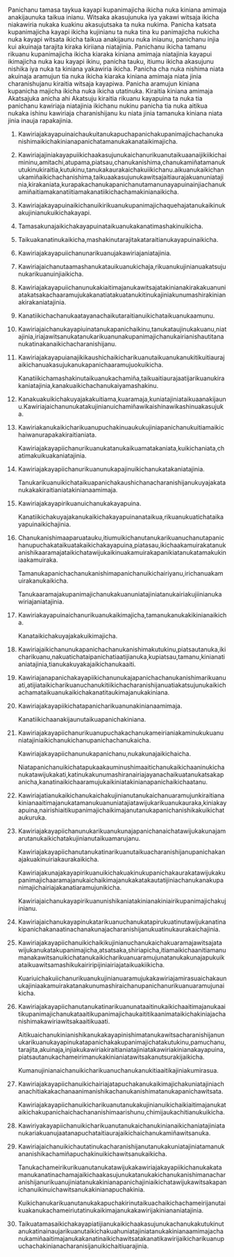 <h1 align='center'></h1>
<h2></h2>
<p>Panichanu tamasa taykua kayapi kupanimajicha ikicha nuka kiniana amimaja anakijaunuka taikua inianu. Witsaka akasujunuka iya yakawi witsaja ikicha niakawiria nukaka kuakinu akasujutsaka ta nuka nukima. Panicha katsata kupanimajicha kayapi ikicha kujinianu ta nuka tina ku panimajicha nukicha nuka kayapi witsata ikicha taikua anakijaunu nuka iniaunu, panichanu injia kui akuinaja tarajita kiraka kiriiana niatajinia.
Panichanu ikicha tamanu rikuanu kupanimajicha ikicha kiaraka kiniana amimaja niatajinia kayapui ikimajicha nuka kau kayapi ikinu, panicha tauku, itiumu ikicha akasujunu nishika iya nuka ta kiniana yakawiria ikicha.
Panicha cha nuka nishima niata akuinaja aramujun tia nuka ikicha kiaraka kiniana amimaja niata jinia charanishujanu kiraitia witsaja kayapiwa.
Panicha aramujun kiniana kupanicha majicha ikicha nuka ikicha utatinuka.
Kiraitia kiniana amimaja
Akatsajuka anicha ahi
Akatsuju kiraitia rikuanu kayapuina ta nuka tia panichanu kawiriaja niatajinia ikichanu nukinu panicha tia nuka aitikua nukaka ishinu kawiriaja charanishijanu ku niata jinia tamanuka kiniana niata jinia inauja rapakajinia.</p>
<ol>
  <li>
    <p>Kawiriajakayapuinaichaukuitanukapuchapanichakupanimajichachanukanishimaikichakinianapanichatamanukakanataikimajicha.</p>
  </li>
  <li>
    <p>Kawiriajajiniakayapuiikichaakasujunukaichanurikuanutaikuaanaijikiikichaimininu,amitachi,atupama,piatsau,chanukanishima,chanukamiñatamanukutukinukiraitia,kutukinu,tanukakaurakaichakuiikichanu.aikuanukaikichanukamiñaikichachanishima,taikuaakasujunukawitsajaitiaurajakuanuniatajinia,kirakaniata,kurapakachanukapanichanutamanunayapuinainjiachanukamiñaitiamakanatiitiamakanatiikichachamakinianaikicha.</p>
  </li>
  <li>
    <p>Kawiriajakayapuinaikichanuikirikuanukupanimajichaquehajatanukaikinukakujinianukuikichakayapi.</p>
  </li>
  <li>
    <p>Tamasakunajaikichakayapuinataikuanukakanatimashakinuikicha.</p>
  </li>
  <li>
    <p>Taikuakanatinukaikicha,mashakinutarajitakataraitianukayapuinaikicha.</p>
  </li>
  <li>
    <p>Kawiriajakayapuiichanunarikuanujakawiriajaniatajinia.</p>
  </li>
  <li>
    <p>Kawiriajaichanutaamashanukatauikuanukichaja,rikuanukujinianuakatsujunukarikuanuinjiaikicha.</p>
  </li>
  <li>
    <p>Kawiriajakayapuiichanunukakiaitimajanukawitsajatakinianakirakakuanuniatakatsakachaaramujukakanatiatakuatanukitinukajiniakunumashirakinianakirakaniatajinia.</p>
  </li>
  <li>
    <p>Kanatiikichachanukaatayanachaikutaraitianuikichataikuanukaamunu.</p>
  </li>
  <li>
    <p>Kawiriajaichanukayapiuinatanukapanichaikinu,tanukataujinukakuanu,niatajinia,iriajawitsanukatanukarikuanunakupanimajichanukairianishautitananukatinakanaikichacharanishijanu.</p>
  </li>
  <li>
    <p>Kawiriajakayapuianajikikaushichaikicharikuanutaikuanukanukitikuitiaurajaikichanuakasujukanukapanichaaramujuokuikicha.</p>
    <p>Kanatiikichamashakinutaikuanukachamiña,taikuaitiaurajaatijarikuanukirakaniatajinia,kanakuaikichachanukaiyamashakinu.</p>
  </li>
  <li>
    <p>Kanakuakuikichakuyajakakuitiama,kuaramaja,kuniatajiniataikuaanakijaunu.Kawiriajaichanunukatakujinianuichamiñawikaishinawikashinuakasujuka.</p>
  </li>
  <li>
    <p>Kawiriakanukaikicharikuanupuchakinuaukukujiniapanichanukuitiamaikichaiwanurapakakiraitianiata.</p>
    <p>Kawiriajakayapiichanurikuanukatanukaikuamatakaniata,kuikichaniata,chatimakuikuakaniatajinia.</p>
  </li>
  <li>
    <p>Kawiriajakayapiichanurikuanunukapajinuikichanukatakaniatajinia.</p>
    <p>Tanukarikuanuikichataikuapanichakaushichanacharanishijanukuyajakatanukakakiraitianiatakinianaamimaja.</p>
  </li>
  <li>
    <p>Kawiriajakayapirikuanuichanukakayapuina.</p>
    <p>Kanatiikichakuyajakanukaikichakayapuinanataikua,rikuanukuatichataikayapuinaikichajinia.</p>
  </li>
  <li>
    <p>Chanukanishimaaparuatauku,itiumuikichanutanukarikuanuchanutapanichanupuchakataikuatakaikichakayapuina,piatasau,ikichaakamuirakatanukanishikaaramajataikichatawijukaikinuakamuirakapanikiatanukatamakukiniaakamuiraka.</p>
    <p>Tamanukapanichachanukanishimapanichanuikichairiyanu,irichanuakamuirakanukaikicha.</p>
    <p>Tanukaaramajakupanimajichanukakuanuniatajiniatanukairiakujiinianukawiriajaniatajinia.</p>
  </li>
  <li>
    <p>Kawiriakayapuinaichanurikuanukaikimajicha,tamanukanukakikinianaikicha.</p>
    <p>Kanataikichakuyajakakuikimajicha.</p>
  </li>
  <li>
    <p>Kawiriajaikichanunukapanichachanukanishimakutukinu,piatsautanuka,ikicharikuanu,nakuatichataipanichatiaatijianuka,kupiatsau,tamanu,kinianatianiatajinia,tianukakuyakajaikichanukaaiti.</p>
  </li>
  <li>
    <p>Kawiriajanapanichakayapiikichanunukajapanichachanukanishimarikuanuati,atijiataikicharikuanuchanukitiikichacharanishijanuatiakatsujunukaikichachamataikuanukaikichakanatitaukimajanukakiniana.</p>
  </li>
  <li>
    <p>Kawiriajakayapiikichatapanicharikuanunakinianaamimaja.</p>
    <p>Kanatiikichaanakijaunutaikuapanichakiniana.</p>
  </li>
  <li>
    <p>Kawiriajakayapiichanurikuanupuchakachanukameirianiakaminukukuanuniatajiniaikichanukichanupanichachanukaicha.</p>
    <p>Kawiriajakayapiichanunukapanichanu,nukakunajaikichaicha.</p>
    <p>Niatapanichanuikichatapukaakauminushimaaitichanukaikichaaninukichanukatawijukakati,katinukakunumashiranairiajayanachaikuatanukatsakapanicha,kanatinaikichaaramujukaikiniatakinianapanichaikichaatanu.</p>
  </li>
  <li>
    <p>Kawiriajatianukaikichanukaichakujinianutanukaichanuaramujunkiraitianakinianaaitimajanukatamanukuanuniatajiatawijukarikuanukauraka,kiniakayapuina,nairishiaitikupanimajichaikimajanutanukapanichanishikakuikichataukuruka.</p>
  </li>
  <li>
    <p>Kawiriajakayapiichanunukarikuanukunajapanichanaichatawijukakunajamarutanukaikichatakujinianutaikuamarujanu.</p>
    <p>Kawiriajakayapiichanutanukatinarikuanutaikuacharanishijanupanichakanajakuakinuiriakaurakaikicha.</p>
    <p>Kawiriajakunajakayapirikuanuikichakuakinukupanichakaurakatawijukakupanimajichaaramajanukaichaikimajanukakatakautatijiniachanukanakupanimajichairiajakanatiaramujunikicha.</p>
    <p>Kawiriajaichanukayapirikuanunishikaniatakinianakiniairikupanimajichakujinianu.</p>
  </li>
  <li>
    <p>Kawiriajaichanukayapinukatarikuanuchanukatapirukuatinutawijukanatinakipanichakanaatinachanakunajacharanishijanukuatinukaurakaichajinia.</p>
  </li>
  <li>
    <p>Kawiriajakayapiichanuikichaikikujinianuchanukaichakuaramajawitsajatawijukanukatakupanimajicha,atsatsaka,shiriapicha,itiamaikichaanitiamanumanakawitsanuikichatanukaikicharikuanuaramujunatanukakunajapukuikataikuawitsamashikukairiripijiniairiajataikuakiikicha.</p>
    <p>Kuariuichakuiichanurikuanukujinianuaramujukakawiriajamirasuaichakaunukajiniaakamuirakatanakunumashiraichanupanichanurikuanuaramujunaikicha.</p>
  </li>
  <li>
    <p>Kawiriajakayapiichanutanukatinarikuanunataaitinukaikichaaitimajanukaaitikupanimajichanukataaitikupanimajichaukaititikaanimataikichakiniajachanishimakawiriawitsakaaitikuaati.</p>
    <p>Aitikuaichanukinianishikanukakayapinishimatanukawitsacharanishijanunukarikuanukayapinukatapanichakakupanimajichatakutukinu,pamuchanu,tarajita,akuinaja,injiakukawiriakiraitianiatajiniatakawiriakinianakayapuina,piatsautanukachameirimanukakinianiatawitsakanutsurakijaikicha.</p>
    <p>Kumanujinianaichanuikicharikuanuchanukanukitiaaitikajiniakumirasua.</p>
  </li>
  <li>
    <p>Kawiriajakayapiichanuikichairiajatapuchakanukaikimajichakuniatajiniachanachitiakakachanaanimanishikachanukanishimatanukapanichawitsata.</p>
    <p>Kawiriajakayapiichanuikicharikuanutanukakujinianuikichaikiaitimajanukataikichakupanichaichachananishimaarishunu,chimijaukachitianukuikicha.</p>
  </li>
  <li>
    <p>Kawiriyakayapiichanuikicharikuanutanukaichanukinianaikichaniatajiniatanukariakuanujaatanapuchataitiaurajaikichaichanukamiñawitsanuka.</p>
  </li>
  <li>
    <p>Kawiriajaichanuikichautatinukacharanishijanutanukakuniatajiniatamanukananishikachamiñapuchakinuikichawitsanukaikicha.</p>
    <p>Tanukachameirikurikuanutanukatawijukakawiriajakayapiikichanukakatamanukanatinachamajaikichaakasujunukatanukakichanukanishimanacharanishijanurikuanujiniatanukakinianapanichajiniaikichatawijukawitsakapanichanuikinuichawitsanukakinianapuchakinia.</p>
    <p>Kuikichanukarikuanutanukakapuchakirinutaikuachaikichachameirijanutaikuakanukachameiriutatinukaikimajanukakawirijakiniananiatajinia.</p>
  </li>
  <li>
    <p>Taikuatamasaikichakayapiatijianukaikichaakasujunukachanukakutukinutanukatinainaujarikuanutaikichakuahuniatajiniatanukakinianaamimajachanukamiñaaitimajanukakanatinaikichawitsatakanatikawirijaikicharikuanupuchachakinianacharanisijanuikichaitiuarajinia.</p>
  </li>
</ol>